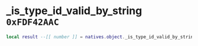 # _is_type_id_valid_by_string `0xFDF42AAC`

```lua
local result --[[ number ]] = natives.object._is_type_id_valid_by_string(_unk0 --[[ number ]], _unk1 --[[ number ]])
```